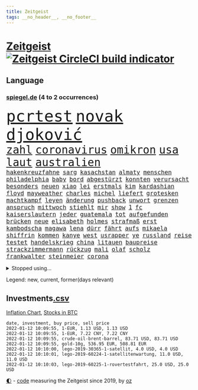 ```yaml
---
title: Zeitgeist
tags: __no_header__, __no_footer__
---
```


# [Zeitgeist](https://oliz.io/zeitgeist/) [![Zeitgeist CircleCI build indicator](https://circleci.com/gh/ooz/zeitgeist.svg?style=shield)](https://circleci.com/gh/ooz/zeitgeist)

## Language

<h3><a href="https://www.spiegel.de" target="_blank">spiegel.de</a> (4 to 2 occurrences)</h3>
<p style="font-family:monospace">
<span style="font-size:32pt"><a href="news_links.html#pcrtest" class="current">pcrtest</a></span>
<span style="font-size:32pt"><a href="news_links.html#novak" class="current">novak</a></span>
<span style="font-size:32pt"><a href="news_links.html#djoković" class="current">djoković</a></span>
<br>
<span style="font-size:22pt"><a href="news_links.html#zahl" class="current">zahl</a></span>
<span style="font-size:22pt"><a href="news_links.html#coronavirus" class="current">coronavirus</a></span>
<span style="font-size:22pt"><a href="news_links.html#omikron" class="current">omikron</a></span>
<span style="font-size:22pt"><a href="news_links.html#usa" class="current">usa</a></span>
<span style="font-size:22pt"><a href="news_links.html#laut" class="current">laut</a></span>
<span style="font-size:22pt"><a href="news_links.html#australien" class="current">australien</a></span>
<br>
<span style="font-size:12pt"><a href="news_links.html#hakenkreuzfahne" class="current">hakenkreuzfahne</a></span>
<span style="font-size:12pt"><a href="news_links.html#sarg" class="new">sarg</a></span>
<span style="font-size:12pt"><a href="news_links.html#kasachstan" class="new">kasachstan</a></span>
<span style="font-size:12pt"><a href="news_links.html#almaty" class="new">almaty</a></span>
<span style="font-size:12pt"><a href="news_links.html#menschen" class="current">menschen</a></span>
<span style="font-size:12pt"><a href="news_links.html#philadelphia" class="new">philadelphia</a></span>
<span style="font-size:12pt"><a href="news_links.html#baby" class="current">baby</a></span>
<span style="font-size:12pt"><a href="news_links.html#bord" class="current">bord</a></span>
<span style="font-size:12pt"><a href="news_links.html#abgestürzt" class="current">abgestürzt</a></span>
<span style="font-size:12pt"><a href="news_links.html#konnten" class="current">konnten</a></span>
<span style="font-size:12pt"><a href="news_links.html#verursacht" class="current">verursacht</a></span>
<span style="font-size:12pt"><a href="news_links.html#besonders" class="current">besonders</a></span>
<span style="font-size:12pt"><a href="news_links.html#neuen" class="current">neuen</a></span>
<span style="font-size:12pt"><a href="news_links.html#xiao" class="new">xiao</a></span>
<span style="font-size:12pt"><a href="news_links.html#lei" class="new">lei</a></span>
<span style="font-size:12pt"><a href="news_links.html#erstmals" class="current">erstmals</a></span>
<span style="font-size:12pt"><a href="news_links.html#kim" class="current">kim</a></span>
<span style="font-size:12pt"><a href="news_links.html#kardashian" class="current">kardashian</a></span>
<span style="font-size:12pt"><a href="news_links.html#floyd" class="current">floyd</a></span>
<span style="font-size:12pt"><a href="news_links.html#mayweather" class="new">mayweather</a></span>
<span style="font-size:12pt"><a href="news_links.html#charles" class="current">charles</a></span>
<span style="font-size:12pt"><a href="news_links.html#michel" class="current">michel</a></span>
<span style="font-size:12pt"><a href="news_links.html#liefert" class="current">liefert</a></span>
<span style="font-size:12pt"><a href="news_links.html#grotesken" class="new">grotesken</a></span>
<span style="font-size:12pt"><a href="news_links.html#machtkampf" class="current">machtkampf</a></span>
<span style="font-size:12pt"><a href="news_links.html#leyen" class="current">leyen</a></span>
<span style="font-size:12pt"><a href="news_links.html#änderung" class="current">änderung</a></span>
<span style="font-size:12pt"><a href="news_links.html#pushback" class="new">pushback</a></span>
<span style="font-size:12pt"><a href="news_links.html#unwort" class="new">unwort</a></span>
<span style="font-size:12pt"><a href="news_links.html#grenzen" class="current">grenzen</a></span>
<span style="font-size:12pt"><a href="news_links.html#anspruch" class="current">anspruch</a></span>
<span style="font-size:12pt"><a href="news_links.html#mittwoch" class="current">mittwoch</a></span>
<span style="font-size:12pt"><a href="news_links.html#stiehlt" class="new">stiehlt</a></span>
<span style="font-size:12pt"><a href="news_links.html#mir" class="current">mir</a></span>
<span style="font-size:12pt"><a href="news_links.html#show" class="current">show</a></span>
<span style="font-size:12pt"><a href="news_links.html#1" class="current">1</a></span>
<span style="font-size:12pt"><a href="news_links.html#fc" class="current">fc</a></span>
<span style="font-size:12pt"><a href="news_links.html#kaiserslautern" class="current">kaiserslautern</a></span>
<span style="font-size:12pt"><a href="news_links.html#jeder" class="current">jeder</a></span>
<span style="font-size:12pt"><a href="news_links.html#guatemala" class="current">guatemala</a></span>
<span style="font-size:12pt"><a href="news_links.html#tot" class="current">tot</a></span>
<span style="font-size:12pt"><a href="news_links.html#aufgefunden" class="current">aufgefunden</a></span>
<span style="font-size:12pt"><a href="news_links.html#brücken" class="current">brücken</a></span>
<span style="font-size:12pt"><a href="news_links.html#neue" class="current">neue</a></span>
<span style="font-size:12pt"><a href="news_links.html#elisabeth" class="current">elisabeth</a></span>
<span style="font-size:12pt"><a href="news_links.html#holmes" class="current">holmes</a></span>
<span style="font-size:12pt"><a href="news_links.html#strafmaß" class="current">strafmaß</a></span>
<span style="font-size:12pt"><a href="news_links.html#erst" class="current">erst</a></span>
<span style="font-size:12pt"><a href="news_links.html#kambodscha" class="new">kambodscha</a></span>
<span style="font-size:12pt"><a href="news_links.html#magawa" class="new">magawa</a></span>
<span style="font-size:12pt"><a href="news_links.html#lena" class="current">lena</a></span>
<span style="font-size:12pt"><a href="news_links.html#dürr" class="current">dürr</a></span>
<span style="font-size:12pt"><a href="news_links.html#fährt" class="current">fährt</a></span>
<span style="font-size:12pt"><a href="news_links.html#aufs" class="current">aufs</a></span>
<span style="font-size:12pt"><a href="news_links.html#mikaela" class="current">mikaela</a></span>
<span style="font-size:12pt"><a href="news_links.html#shiffrin" class="current">shiffrin</a></span>
<span style="font-size:12pt"><a href="news_links.html#kommen" class="current">kommen</a></span>
<span style="font-size:12pt"><a href="news_links.html#kanye" class="current">kanye</a></span>
<span style="font-size:12pt"><a href="news_links.html#west" class="current">west</a></span>
<span style="font-size:12pt"><a href="news_links.html#usrapper" class="current">usrapper</a></span>
<span style="font-size:12pt"><a href="news_links.html#ye" class="new">ye</a></span>
<span style="font-size:12pt"><a href="news_links.html#russland" class="current">russland</a></span>
<span style="font-size:12pt"><a href="news_links.html#reise" class="current">reise</a></span>
<span style="font-size:12pt"><a href="news_links.html#testet" class="current">testet</a></span>
<span style="font-size:12pt"><a href="news_links.html#handelskrieg" class="new">handelskrieg</a></span>
<span style="font-size:12pt"><a href="news_links.html#china" class="current">china</a></span>
<span style="font-size:12pt"><a href="news_links.html#litauen" class="current">litauen</a></span>
<span style="font-size:12pt"><a href="news_links.html#baupreise" class="new">baupreise</a></span>
<span style="font-size:12pt"><a href="news_links.html#strackzimmermann" class="current">strackzimmermann</a></span>
<span style="font-size:12pt"><a href="news_links.html#rückzug" class="current">rückzug</a></span>
<span style="font-size:12pt"><a href="news_links.html#mali" class="current">mali</a></span>
<span style="font-size:12pt"><a href="news_links.html#olaf" class="current">olaf</a></span>
<span style="font-size:12pt"><a href="news_links.html#scholz" class="current">scholz</a></span>
<span style="font-size:12pt"><a href="news_links.html#frankwalter" class="current">frankwalter</a></span>
<span style="font-size:12pt"><a href="news_links.html#steinmeier" class="current">steinmeier</a></span>
<span style="font-size:12pt"><a href="news_links.html#corona" class="current">corona</a></span>
</p>
<details>
<summary>Stopped using...</summary>
<p class="former" style="font-size:12pt">
cristiano(448) ronaldo(448) sieger(448) flaschen(447) leeren(447) nötig(447) to(447) worauf(447) exemplare(446) fischer(446) starke(446) beschließt(445) demonstriert(445) draußen(445) esken(445) parteitag(445) prüfung(445) saskia(445) ungewöhnlich(445) alternativen(444) durchsucht(444) erholung(444) kabinett(444) komplizen(444) maas(444) modernen(444) rivalen(444) schlechten(444) schoss(444) verschaffen(444) abends(443) außenminister(443) flick(443) klingbeil(443) konzernchef(443) lars(443) persönliche(443) scheuer(443) strafmaßnahmen(443) ausflug(442) erfahrungen(442) gefeiert(442) gesagt(442) interne(442) kanzlerin(442) muster(442) persönlich(442) private(442) schadet(442) subventionen(442) unterschiede(442) warentest(442) wählt(442) anwalt(441) bessere(441) brettspiele(441) egal(441) einführen(441) elfmeter(441) fraktionschef(441) gesamte(441) nannte(441) pole(441) roboter(441) rückschlag(441) schlag(441) stil(441) verschwunden(441) auslöser(440) dahin(440) euphorie(440) extreme(440) jung(440) mahnt(440) regieren(440) sicherte(440) träumen(440) unentschieden(440) zwang(440) begrenzen(439) begründung(439) gewaltige(439) haare(439) ignoriert(439) radsport(439) christopher(438) einzug(438) entschied(438) erneuter(438) experte(438) gerecht(438) kochinstituts(438) kritische(438) kurve(438) mathias(438) wartet(438) wege(438) appell(437) berlins(437) beschließen(437) eingebrochen(437) einziehen(437) erinnerungen(437) fahrrad(437) hinterlassen(437) horst(437) längere(437) studierenden(437) tödlicher(437) warschau(437) bundeskanzlerin(436) digitaler(436) gearbeitet(436) gerufen(436) geschickt(436) hammer(436) hansi(436) heimlich(436) norbert(436) nutzte(436) preisen(436) ursachen(436) veranstaltung(436) allianz(435) ausgegeben(435) erbe(435) koch(435) nachwuchs(435) schmidt(435) schnelltests(435) still(435) verstärken(435) kulissen(434) lob(434) opfers(434) reißt(434) trennt(434) verlauf(434) 2023(433) anderthalb(433) anruf(433) bestes(433) gelegenheit(433) nachspiel(433) regiert(433) trauen(433) übernahme(433) beinahe(432) deutet(432) halben(432) normalität(432) schönsten(432) verteilung(432) wahre(432) arbeitslosigkeit(431) institut(431) könig(431) nationale(431) offensive(431) zinsen(431) üben(431) gaben(430) spektakulären(430) irak(429) loswerden(429) schwerem(429) siegte(429) transporter(429) anzeigen(428) aufbruch(428) dar(428) dieselskandal(428) digitalen(428) gekauft(428) kommunistische(428) unten(428) 11(427) fakten(427) kanzleramtschef(427) zigaretten(427) zwischenzeitlich(427) begründet(426) ermittlern(426) kanzlerschaft(426) mama(426) negative(426) spanische(426) status(426) verbände(426) roger(425) verzweifelten(425) grünenchef(424) hürde(424) strenge(424) zukünftig(424) attacken(423) begeistert(423) exporte(423) herzen(423) kontrollen(423) spaß(423) verteidigen(423) zeugin(423) züge(423) abgewiesen(422) haftstrafen(422) auftreten(421) auktion(421) brandstiftung(421) detail(421) genauso(421) option(421) pandemiebekämpfung(421) marsch(420) mitnehmen(420) provokation(420) schwerverletzte(420) verklagen(420) 19jähriger(419) hunger(419) dachten(418) frisch(418) gesichert(418) singapur(417) sizilien(417) treiben(417) bundesamts(415) unterschrieben(415) vfb(415) fan(414) laufenden(414) rang(414) verkürzt(414) projekte(413) hausarrest(412) spahns(412) spannend(412) steigern(412) telefonat(412) vermisste(412) america(410) kindheit(410) vereidigt(410) akten(409) coronazeiten(409) hinweis(409) ministerien(409) pushbacks(409) aktivist(408) einblick(408) museum(408) benötigte(407) impfkommission(407) schock(407) unterdessen(407) verfolger(407) wendet(407) auseinandersetzung(406) flagge(406) intensivstationen(406) jubeln(406) vorschriften(405) apples(404) staus(403) diana(402) schaut(402) gewarnt(401) intelligenz(401) intensivstation(401) künstliche(401) suchten(401) bewaffneten(399) festhalten(399) überfall(397) laufbahn(396) prägte(395) armen(394) gewannen(394) rodrigo(394) startup(394) vertraute(394) wasserstoff(388) indiana(384) offener(383) sammeln(382) hagen(381) bösen(380) schach(380) herzinfarkt(377) beheben(375) bestechung(375) discounter(375) versammelt(373) diess(372) boomt(370) vertrauten(370) unfällen(369) kilo(368) 13jährige(366) nick(365) auslieferung(363) flogen(361) herrschaft(361) rüstet(361) heidelberg(358) bauarbeiten(357) irgendwie(348) knappen(346) dosis(344) verstoß(344) unterschrift(342) arbeitsgericht(338) infos(336) anna(334) statistischen(334) blockierten(331) klettert(330) vereinbarung(324) völkermord(323) plagen(308) walterborjans(306) wunden(305) medaille(300) carlos(296) längerem(295) indigenen(292) westberlin(287) übung(287) cannabis(276) diplomatische(273) interessante(272) zögern(267) 15jähriger(265) bemühen(265) bewirbt(265) nationalelf(262) qualifying(259) zoff(259) höchster(253) campingplatz(249) enthalten(249) stoltenberg(249) ferdinand(248) illusion(246) vorgesetzten(246) bildtv(242) wütenden(239) wissenschaftliche(236) verstappens(234) motorrad(232) 2013(224) auszeichnung(224) richteten(224) schönheit(222) zwickau(220) hingelegt(217) absolute(215) nationaltrainer(213) litten(212) johansson(211) strafverfolgung(211) gegend(210) eingeladen(208) mtv(208) gefälscht(207) lehrerverband(206) spiegelreporter(206) mitregieren(205) einsätze(204) formel1rennen(202) verließ(201) ausgezahlt(200) organisierten(199) shell(199) wessen(199) laune(198) stein(195) tenniswelt(194) us(194) bevorzugt(192) notlandung(192) unwettern(192) menschenmenge(191) seither(190) kw(189) hochrechnung(187) kühnert(187) wussten(187) aufzunehmen(185) vormittag(185) bauern(183) eingemischt(183) ernstfall(183) fotografen(183) profil(183) vorerkrankungen(183) wahlsieger(183) ausnahme(182) bestseller(182) pendler(182) spinnen(182) guido(181) jahrelange(181) machtwechsel(179) ranking(179) astronomen(178) kümmern(178) erbeutet(177) rängen(176) lucas(175) ahmed(174) besseres(174) kämpften(174) verharmlost(174) absolviert(171) coup(171) 21jährigen(170) erpressen(170) assange(169) instrumente(169) leuchten(169) misshandlung(169) russen(169) wikileaksgründer(169) aufsichtsratschef(168) günstige(168) rezepte(168) warnungen(168) 1941(167) 72(166) stockt(166) auszeit(164) genauer(164) georgien(164) verliebt(164) visa(164) 1997(163) abgeordneter(163) jamal(163) musiala(163) warteten(163) geldstrafen(161) anwohnern(160) verteidigungsministeriums(159) zugestimmt(158) zwischendurch(157) emiraten(156) gegenwart(156) nächster(156) alqaida(155) tätig(155) umzug(155) abgesehen(154) ausgefallen(154) überfüllt(154) überwältigender(154) abtreibungsgesetz(153) sortiert(153) schadensbegrenzung(151) katastrophengebiet(150) schrecklich(150) drohnenaufnahmen(149) kartellbehörde(149) kreativ(149) verkauften(149) alleingang(148) lebten(148) 31jährige(147) beseitigen(147) gesund(147) dankte(146) handgreiflich(145) ioc(144) komitee(144) sportlern(144) metall(143) 1936(142) kolumbianische(142) krater(142) rauch(142) weibliche(142) nachtzüge(141) planet(141) stürme(141) topmanager(141) formel1pressestimmen(140) prioritäten(140) revier(140) begreifen(139) camp(139) amoklauf(138) anstatt(138) dieselfahrzeugen(138) unerbittlich(138) gigantischen(137) norweger(137) 80jähriger(136) bundesbehörde(136) badenbaden(135) drastischer(135) chinesen(134) impfwilligen(134) mobiles(134) get(133) regnet(133) kinderärzte(132) russischem(132) schwarz(132) 1976(131) geeignet(131) scherzt(131) ankara(130) aufwand(130) verbinden(130) autokraten(129) niklas(129) domenico(128) drittimpfung(128) aufträge(127) polizeigewahrsam(127) positives(127) 69(126) helene(126) mannheim(126) reiten(126) coronaleugnern(125) engsten(125) flüchtlingskrise(125) gewählte(124) verheiratet(124) conte(123) gewagt(123) schwierigste(123) betreffen(122) fatalen(122) geschätzt(122) saisonstart(122) unerwünscht(122) favoritenrolle(121) fische(121) köpfen(121) aktivieren(120) beute(120) röttgen(120) öffentlicher(120) norwich(119) ten(119) bezug(118) immobilienkonzern(118) 39jähriger(117) gotteslästerung(117) hubschrauberabsturz(116) miese(116) nazivergleichen(116) reuter(116) wirtschaftskrise(116) 1961(115) rundfunks(115) herstellung(114) juristisches(114) konfisziert(114) nutzerinnen(114) staatsbesuch(114) beate(113) craig(113) machtübernahme(113) kameke(112) logistik(112) losgegangen(112) missbrauchen(112) nadine(112) autokonzerne(111) freundinnen(111) durchgeführt(110) fußballbundes(110) müttern(110) wahlkampfauftakt(110) beeinflusste(109) investiert(109) hauptgrund(108) pastor(108) award(107) mordkommission(107) spdgeneralsekretär(107) weltberühmte(107) ausharren(106) heimspiel(106) partien(106) stufe(106) 70000(105) polnischbelarussischen(104) zugverkehr(104) 3g(103) alias(103) ergaben(103) friedensnobelpreisträgerin(103) hawaii(103) tanzt(103) verbündeten(103) limousine(102) laufzeit(101) entlasten(100) prangert(100) abba(99) anführen(99) auszug(99) blättern(99) internationalem(99) koalitionsverhandlungen(99) voyage(99) royals(98) volkspartei(98) zeitgleich(98) zwecke(98) südlichen(97) angeschlossen(96) kinderreportern(96) lösungen(96) potenziellen(96) stach(95) 30jährige(94) dealer(94) nikita(94) protokoll(94) vorteil(94) 06(93) routine(93) demokratieaktivisten(92) euaußengrenze(92) geschäftsführerin(92) lahmt(92) newsblog(92) spdvorsitzende(92) staatsanwältin(92) söders(92) unerwünschte(92) infektionsschutzgesetz(91) konflikts(91) pflegeheimen(91) statistisch(91) arten(90) exklusiven(90) gesenkt(90) pazifik(90) tumulten(90) usmagazin(90) vertuschung(90) wobei(90) deaktiviert(89) kinderinterview(89) media(89) talk(89) 3gregel(88) digitales(88) duos(88) feature(88) industriestaaten(88) nolan(88) angeprangert(87) angeschlagenen(87) elektrizität(87) enkelin(87) frühstück(87) großmutter(87) kremlsprecher(87) millionengewinn(87) 19jährigen(86) berichterstatter(86) finanzhilfen(86) geschmolzen(86) schwachstelle(86) chaotischsten(85) gebeutelte(85) gomà(85) jockey(85) klosterhalfen(85) konstanze(85) novell(85) performance(85) söldnertruppe(85) züchter(85) bundesligatopspiel(84) durchgefallen(84) eindringlich(84) immobilie(84) umgebracht(84) abhängigkeit(83) besserer(83) betonen(83) lithium(83) versöhnlich(83) vulkaninsel(83) alnusra(82) bildet(82) brüskiert(82) kampfstarker(82) steak(82) blatt(80) coronaphase(80) derby(80) erholte(80) exportiert(80) fdppolitiker(80) ortsteil(80) tweets(80) alberto(79) außenamt(79) coronabilanz(79) gabriela(79) parteivize(79) tücken(79) burundi(78) kaperte(78) fehlentscheidung(77) komponierte(77) manipulierten(77) riskieren(77) sonderparteitag(77) zahlungsunfähigkeit(77) anleihe(76) demokratiegipfel(76) goldmedaillengewinnerin(76) ham(76) linien(76) siebten(76) torlos(76) umstellung(76) verschlechtert(76) vulkans(76) zinszahlung(76) luc(75) nachfolgern(75) weiterbildung(75) feierlaune(74) hamm(74) novatek(74) ole(74) rauswurf(74) vorträge(74) zuständigkeit(74) empfindlichen(73) kampfansage(73) rwe(73) siebenmal(73) weiche(73) exekutionen(72) gange(72) handschellen(72) kleineren(72) tierarten(72) verspielen(72) angesprochen(71) hitzewellen(71) jesse(71) ovations(71) partnern(71) standing(71) bewahrte(70) bundestagsfraktion(70) flaschenhalsrezession(70) knüpfen(70) pädophile(70) tasche(70) wich(70) 78(69) energiekrise(69) exjusochef(69) galopp(69) löschung(69) stade(69) todesopfern(69) überglücklich(69) 3ddrucker(68) lol(68) nachziehen(68) neuaufstellung(68) äußerten(68) beider(67) bundesverwaltungsgericht(67) europacup(67) parteichefs(67) steckten(67) 1974(66) abstriche(66) carolina(66) haushaltssperre(66) kampfsportler(66) staatlich(66) suizid(66) topligen(66) verstand(66) zurückgezogen(66) dmitri(65) künstlicher(65) zerknirscht(65) anfällig(64) berufsschule(64) biene(64) blätter(64) bundesliganiederlage(64) bundesligist(64) exsprecherin(64) hengst(64) kläger(64) menschheit(64) richtete(64) verkündung(64) visionär(64) wachmann(64) aue(63) erzgebirge(63) expertise(63) ferngesteuerte(63) gap(63) gewachsen(63) panama(63) schiene(63) selbsttests(63) enteignung(62) eupolitiker(62) ig(62) materialknappheit(62) popstars(62) sekte(62) tshirts(62) twitteraccount(62) verdachtsfall(62) gewerbe(61) hassparolen(61) saal(61) single(61) studenten(61) verwerfungen(61) dfbteam(60) feldenkirchen(60) geklaut(60) verteidigungspolitik(60) vorschlagen(60) votiert(60) ampelverhandlungen(59) doppelspitze(59) eingefroren(59) erschlagen(59) gefährt(59) importiert(59) mond(59) sterne(59) baubranche(58) berühmter(58) generäle(58) gesetzen(58) klimafreundlicher(58) menschlichkeit(58) bundesebene(57) darsteller(57) gerichtsverfahren(57) gezerrt(57) kroatische(57) national(57) netflixspecial(57) privatleben(57) twitterte(57) vereidigung(57) austria(56) drastischeren(56) dschungel(56) geförderte(56) inside(56) rechtsextrem(56) späteren(56) warnstreiks(56) arsch(55) renaissance(55) schallenberg(55) paketbote(54) repräsentantenhaus(54) volkswagenchef(54) durchgestochen(53) medienkonzern(53) physikerin(53) priesemann(53) totgeprügelt(53) umsetzung(53) verlobt(53) viola(53) zulieferer(53) überlastung(53) carolin(52) haftanstalt(52) kühlschrank(52) norderstedt(52) rechtsextremer(52) verirrte(52) drogenhandel(51) gasfirmen(51) kommentiert(51) strommast(51) tickt(51) todesurteile(51) beruft(50) döpfner(50) jungstar(50) lieferte(50) samariter(50) stromausfall(50) versorger(50) vorzugehen(50) adrenalin(49) geworben(49) kommissionspräsidentin(49) milliardenstrafe(49) objekt(49) straßenbahn(49) fahrplanwechsel(48) finanzspritze(48) gletscher(48) korrigieren(48) maskenaffäre(48) nochgesundheitsminister(48) potter(48) staatsspitze(48) vermieden(48) ampelbündnis(47) asylsuchenden(47) christlichen(47) hungersnot(47) kohfeldt(47) nationalgarde(47) pkwmaut(47) härten(46) luitz(46) rechnungshof(46) robuste(46) sechzigerjahren(46) sizilianischen(46) solcher(46) sonderweg(46) verbundenen(46) verwehrt(46) vollem(46) 59(45) aufgeteilt(45) faires(45) folgende(45) fraktionsspitze(45) sperrzone(45) verglichen(45) beschlagnahmte(44) hilfsmittel(44) oberlandesgericht(44) schärferes(44) wikileaksgründers(44) auslieferungen(43) blockabfertigung(43) europarat(43) fischereistreit(43) hinterließ(43) seitenlinie(43) spieltisch(43) amanal(42) gruselig(42) kurz'(42) petros(42) valencia(42) waffenhandel(42) coronalockdowns(41) erlauben(41) fischereilizenzen(41) kavala(41) verkehrswende(41) willemsen(41) 14000(40) bruders(40) formulierung(40) stürzten(40) tötungsdelikts(40) verlockend(40) ämtern(40) anwenden(39) gender(39) hochhaus(39) osman(39) photo(39) polizeibehörde(39) seibert(39) siena(39) wartezeiten(39) wählte(39) abschiebung(38) hinrichtungen(38) krisenland(38) mehrmals(38) qualität(38) zugute(38) abgreifen(37) bosnienherzegowina(37) geflecht(37) perfekt(37) silva(37) zweifache(37) ethikrat(36) formuliert(36) gerechtfertigt(36) schreck(36) autokäufer(35) beleuchtung(35) beraubt(35) blauen(35) boykottieren(35) brandenburgischen(35) erhältlich(35) fußballs(35) hager(35) medienrummel(35) musical(35) reißen(35) rücknahme(35) urkunde(35) verkehrssektor(35) vorgesehen(35) dwayne(34) gefährlichste(34) mittelstand(34) schildkröten(34) sexismus(34) betriebsrat(33) christiane(33) geisel(33) heizstrahler(33) kamele(33) ministeramt(33) rückseite(33) safe(33) verwüstungen(33) 175(32) bauunternehmen(32) intensiv(32) lifte(32) zahlungsschwierigkeiten(32) zoran(32) zuverlässig(32) üblicherweise(32) korridor(31) lärm(31) people's(31) coronadebatte(30) gegenzug(30) herber(30) kleid(30) nicaragua(30) ostafrikanischen(30) sauber(30) superstürmer(30) unterhaltung(30) verlobte(30) erklärungsnot(29) hetze(29) memmingen(29) strompreis(29) wmfinale(29) ausschließlich(28) eingezeichnet(28) energiequelle(28) euinnenkommissarin(28) jahrescharts(28) mund(28) notrufe(28) pandemiebeschränkungen(28) quadrat(28) quadrats(28) wirtschaftlich(28) ylva(28) bosnischen(27) millionenwert(27) naturschutzorganisation(27) vermarktet(27) 113(26) aggressionen(26) coronakrisenstab(26) ehrlich(26) geschmack(26) juwelen(26) parlamentarischen(26) patientinnen(26) stall(26) starkes(26) teslaaktien(26) total(26) unerlaubter(26) jude(25) pufpaff(25) sachverständigenrat(25) wirtschaftsweisen(25) dosbpräsident(24) dream(24) inhaftierter(24) militärchef(24) steuersystem(24) unterschreiben(24) welthit(24) 432(23) alfons(23) geht’s(23) hörmann(23) iraker(23) kommilitonen(23) sportbund(23) amtsinhaber(22) betracht(22) definierte(22) dosb(22) erwachen(22) nachgeschärft(22) perus(22) resultieren(22) schönheitswettbewerb(22) serena(22) abgenommen(21) archiviert(21) begegnet(21) gedruckt(21) kick(21) michigan(21) pflegeberufe(21) schwersten(21) coronahotspot(20) defactoregierungschefin(20) finanzchef(20) geckos(20) herausforderer(20) ischgl(20) rotgrüngelbe(20) siebter(20) usrepräsentantenhaus(20) algaddafi(19) alislam(19) bauernverband(19) ideologische(19) laschetvertraute(19) machthabers(19) saif(19) wiederzuerkennen(19) atomstrom(18) extremsportler(18) weltpolitik(18) wertvolle(18) 00(17) 43jährige(17) alraisi(17) geschäftsführende(17) interpol(17) kinderbuch(17) management(17) naser(17) verimpft(17) ethikratmitglied(16) fliegerbombe(16) gewaltbereite(16) khashoggi(16) spielzeit(16) ständiger(16) wellenbrecher(16) berechnet(15) einstimmig(15) krisenstab(15) zocken(15) überzeugten(15) bestritten(14) epsteins(14) halbmarathon(14) hässliche(14) ligaspiele(14) organisatoren(14) schande(14) trainerdebüt(14) ampelspitzen(13) berufsspezifische(13) beschäftige(13) kronprinz(13) menschlich(13) ministerposten(13) nepomnjaschtschi(13) probezeit(13) schachwm(13) verdopplung(13) verschiedenen(13) beliebten(12) erstaunliches(12) hildegard(12) interimscoach(12) neuschnee(12) quo(12) sank(12) shakespeare(12) streitpunkt(12) texte(12) angekündigte(11) salzburger(11) swift(11) unterzeichnen(11)
</p>
</details>
<p>Legend: <span class="new">new</span>, <span class="current">current</span>, <span class="former">former(days relevant)</span></p>

## Investments[.csv](investments.csv)

[Inflation Chart](https://inflationchart.com),
[Stocks in BTC](https://stonksinbtc.xyz/)

```
date, investment, buy price, sell price
2022-01-12 10:09:55, 1-EUR, 1.13 USD, 1.13 USD
2022-01-12 10:09:55, 1-EUR, 7.22 CNY, 7.22 CNY
2022-01-12 10:09:55, crude-oil-brent-barrel, 83.71 USD, 83.71 USD
2022-01-12 10:09:55, gold-10g, 536.95 EUR, 508.81 EUR
2022-01-12 10:10:00, lego-2019-30365-1-satellit, 4.0 USD, 4.0 USD
2022-01-12 10:10:01, lego-2019-60224-1-satellitenwartung, 11.0 USD, 11.0 USD
2022-01-12 10:10:03, lego-2019-60225-1-rovertestfahrt, 25.0 USD, 25.0 USD
```

<footer>
<a href="javascript:toggleTheme()" class="nav">🌓</a>
- <a href="https://github.com/ooz/zeitgeist">code</a> measuring the Zeitgeist since 2019, by <a href="https://oliz.io">oz</a>
</footer>
